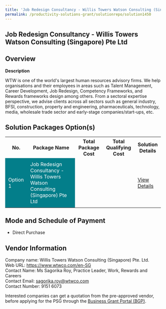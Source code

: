 ```yaml
---
title: 'Job Redesign Consultancy - Willis Towers Watson Consulting (Singapore) Pte Ltd'
permalink: /productivity-solutions-grant/solutionrepo/solution1450
---
```


## Job Redesign Consultancy - Willis Towers Watson Consulting (Singapore) Pte Ltd

## Overview

**Description**

WTW is one of the world's largest human resources advisory firms. We help organisations and their employees in areas such as Talent Management, Career Development, Job Redesign, Competency Frameworks, and Rewards frameworks design among others.  From a sectoral expertise perspective, we advise clients across all sectors such as general industry, BFSI, construction, property and engineering, pharmaceuticals, technology, media, wholesale trade sector and early-stage companies/start-ups, etc. 

## Solution Packages Option(s)

<table>
<tr>
<th><b>No.</b></th>
<th><b>Package Name</b></th>
<th><b>Total Package Cost</b></th>
<th><b>Total Qualifying Cost</b></th>
<th><b>Solution Details</b></th>
</tr>
<tr>
<td style='padding: 10px; background-color: #037E8A; color: #FFFFFF;'>Option 1</td>
<td style='padding: 10px; background-color: #037E8A; color: #FFFFFF;'>Job Redesign Consultancy - Willis Towers Watson Consulting (Singapore) Pte Ltd</td>
<td style='padding: 10px;'> </td>
<td style='padding: 10px;'> </td>
<td style='padding: 10px;'><a href='/images/psg/WTW_Case_Study.pdf' target='_blank'>View Details</a></td>
</tr>
</table>

## Mode and Schedule of Payment

 - Direct Purchase

## Vendor Information

 Company name: Willis Towers Watson Consulting (Singapore) Pte. Ltd.<br>Web URL: https://www.wtwco.com/en-SG<br>Contact Name: Ms Sagorika Roy, Practice Leader, Work, Rewards and Careers<br>Contact Email: sagorika.roy@wtwco.com<br>Contact Number: 9151 6073

Interested companies can get a quotation from the pre-approved vendor, before applying for the PSG through the <a href='https://www.businessgrants.gov.sg/' target='_blank' rel='noopener'>Business Grant Portal (BGP)</a>.

<script src="/jquery/resize-tables.js"></script>
